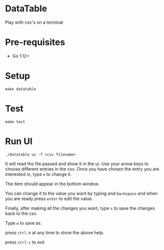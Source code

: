 # DataTable

Play with csv's on a terminal

# Pre-requisites

- Go 1.12+ 

# Setup
    
    make datatable

# Test
    
    make test
    
# Run UI

    ./datatable ui -f <csv filename>
    
It will read the file passed and show it in the ui.
Use your arrow keys to choose different entries in the csv.
Once you have chosen the entry you are interested in, type `e` to change it.

The item should appear in the bottom window.

You can change it to the value you want by typing and `backspace` and when you are ready press `enter`
to edit the value.

Finally, after making all the changes you want, type `s` to save the changes back to the csv.

Type `w` to save as.

press `ctrl-h` at any time  to show the above help.

press `ctrl-c` to exit
